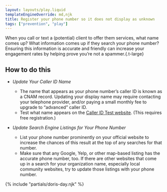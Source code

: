 ```yaml
---
layout: layouts/play.liquid
templateEngineOverride: md,njk
title: Register your phone number so it does not display as unknown
tags: ["prevention", "play"]
---
```


When you call or text a (potential) client to offer them services, what name comes up? What information comes up if they search your phone number? Ensuring this information is accurate and friendly can increase your engagement rates by helping prove you’re not a spammer.{.t-large}

## How to do this

* _Update Your Caller ID Name_
  * The name that appears as your phone number’s caller ID is known as a CNAM record. Updating your display name may require contacting your telephone provider, and/or paying a small monthly fee to upgrade to “advanced” caller ID.
  * Test what name appears on the [Caller ID Test website](https://calleridtest.com/). (This requires free registration.)

* _Update Search Engine Listings for Your Phone Number_
  * List your phone number prominently on your official website to increase the chances of this result at the top of any searches for that number.
  * Make sure that any Google, Yelp, or other map-based listing has the accurate phone number, too. If there are other websites that come up in a search for your organization name, especially local community websites, try to update those listings with your phone number.

{% include "partials/doris-day.njk" %}